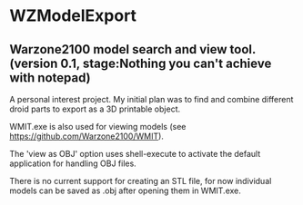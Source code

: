 # WZModelExport
Warzone2100 model search and view tool.  (version 0.1, stage:Nothing you can't achieve with notepad)
----------
A personal interest project.  My initial plan was to find and combine different droid parts to export as a 3D printable object.

WMIT.exe is also used for viewing models (see https://github.com/Warzone2100/WMIT).

The 'view as OBJ' option uses shell-execute to activate the default application for handling OBJ files.

There is no current support for creating an STL file, for now individual models can be saved as .obj after opening them in WMIT.exe.


